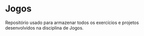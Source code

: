 # Jogos

Repositório usado para armazenar todos os exercícios e projetos desenvolvidos na disciplina de Jogos.
